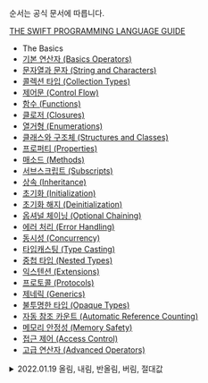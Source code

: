 순서는 공식 문서에 따릅니다.

[THE SWIFT PROGRAMMING LANGUAGE GUIDE](https://docs.swift.org/swift-book/LanguageGuide/TheBasics.html)

- The Basics
- [기본 연산자 (Basics Operators)](BasicsOperators.md)
- [문자열과 문자 (String and Characters)](StringAndCharacters.md)
- [콜렉션 타입 (Collection Types)](CollectionTypes.md)
- [제어문 (Control Flow)](ControlFlow.md)
- [함수 (Functions)](Functions.md)
- [클로저 (Closures)](Closures.md)
- [열거형 (Enumerations)](Enumerations.md)
- [클래스와 구조체 (Structures and Classes)](StructuresAndClasses.md)
- [프로퍼티 (Properties)](Properties.md)
- [매소드 (Methods)](Methods.md)
- [서브스크립트 (Subscripts)](Subscripts.md)
- [상속 (Inheritance)](Inheritance.md)
- [초기화 (Initialization)](Initialization.md)
- [초기화 해지 (Deinitialization)](Deinitialization.md)
- [옵셔널 체이닝 (Optional Chaining)](OptionalChaining.md)
- [에러 처리 (Error Handling)](ErrorHandling.md)
- [동시성 (Concurrency)](Concurrency.md)
- [타입캐스팅 (Type Casting)](TypeCasting.md)
- [중첩 타입 (Nested Types)](NestedTypes.md)
- [익스텐션 (Extensions)](Extensions.md)
- [프로토콜 (Protocols)](Protocols.md)
- [제네릭 (Generics)](Generics.md)
- [불투명한 타입 (Opaque Types)](OpaqueTypes.md)
- [자동 참조 카운트 (Automatic Reference Counting)](AutomaticReferenceCounting.md)
- [메모리 안정성 (Memory Safety)](MemorySafety.md)
- [접근 제어 (Access Control)](AccessControl.md)
- [고급 연산자 (Advanced Operators)](AdvancedOperators.md)



<details>
  <summary> 2022.01.19 올림, 내림, 반올림, 버림, 절대값 </summary>
  
  ```swift
  import Foundation

  var decimalPoints: [Double] = [30.6, 2.4, -1.2, -1.6]

  /*
   ceil 올림
   floor 내림
   trunc 버림
   round 반올림
   abs 절대값
   fabs Double 형의 절대값
  */

  func testDecimal() {
    
    print(#function + "start \n")
    decimalPoints.forEach { number in
        print("origin \(number)")
        print("ceil = \(ceil(number))")
        print("floor = \(floor(number))")
        print("trunc = \(trunc(number))")
        print("round = \(round(number))")
        print("abs = \(abs(number))")
        print("fabs = \(fabs(number))")
        print("\n")
    }
}

testDecimal()
  ```
</details>
